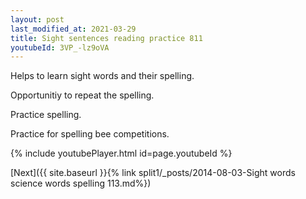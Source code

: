 ```yaml
---
layout: post
last_modified_at: 2021-03-29
title: Sight sentences reading practice 811
youtubeId: 3VP_-lz9oVA
---
```

 
 
Helps to learn sight words and their spelling.

Opportunitiy to repeat the spelling. 

Practice spelling. 
 
Practice for spelling bee competitions. 
 
{% include youtubePlayer.html id=page.youtubeId %}
 
 

[Next]({{ site.baseurl }}{% link  split1/_posts/2014-08-03-Sight words science words spelling 113.md%})
 

